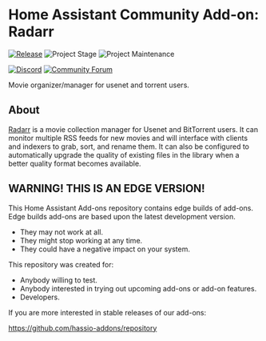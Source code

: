 # Home Assistant Community Add-on: Radarr

[![Release][release-shield]][release] ![Project Stage][project-stage-shield] ![Project Maintenance][maintenance-shield]

[![Discord][discord-shield]][discord] [![Community Forum][forum-shield]][forum]

Movie organizer/manager for usenet and torrent users.

## About

[Radarr] is a movie collection manager for Usenet and BitTorrent users. It can
monitor multiple RSS feeds for new movies and will interface with clients and
indexers to grab, sort, and rename them. It can also be configured to
automatically upgrade the quality of existing files in the library when
a better quality format becomes available.

[Radarr]: https://radarr.video/

## WARNING! THIS IS AN EDGE VERSION!

This Home Assistant Add-ons repository contains edge builds of add-ons.
Edge builds add-ons are based upon the latest development version.

- They may not work at all.
- They might stop working at any time.
- They could have a negative impact on your system.

This repository was created for:

- Anybody willing to test.
- Anybody interested in trying out upcoming add-ons or add-on features.
- Developers.

If you are more interested in stable releases of our add-ons:

<https://github.com/hassio-addons/repository>

[discord-shield]: https://img.shields.io/discord/330944238910963714.svg
[discord]: https://discord.gg/c5DvZ4e
[forum-shield]: https://img.shields.io/badge/community-forum-brightgreen.svg
[forum]: https://community.home-assistant.io/t/?u=frenck
[maintenance-shield]: https://img.shields.io/maintenance/yes/2024.svg
[project-stage-shield]: https://img.shields.io/badge/project%20stage-experimental-yellow.svg
[release-shield]: https://img.shields.io/badge/version-514bb80-blue.svg
[release]: https://github.com/hassio-addons/addon-radarr/tree/514bb80